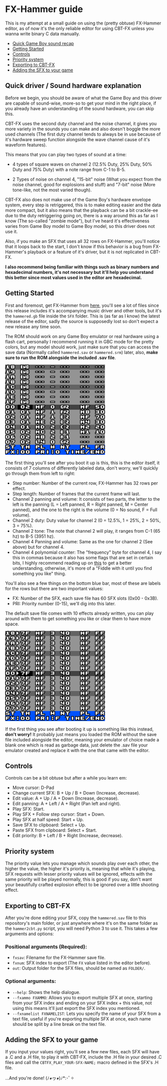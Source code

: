# FX-Hammer guide
This is my attempt at a small guide on using the (pretty obtuse) FX-Hammer editor, as of now it's the only reliable editor for using CBT-FX unless you wanna write binary C data manually.
* [Quick Game Boy sound recap](#quick-game-boy-sound-recap)
* [Getting Started](#getting-started)
* [Controls](#controls)
* [Priority system](#priority-system)
* [Exporting to CBT-FX](#exporting-to-cbt-fx)
* [Adding the SFX to your game](#adding-the-sfx-to-your-game)

## Quick driver / Sound hardware explanation
Before we begin, you should be aware of what the Game Boy and this driver are capable of sound-wise, more-so to get your mind in the right place, if you already have an understanding of the sound hardware, you can skip this.

CBT-FX uses the second duty channel and the noise channel, it gives you more variety in the sounds you can make and also doesn't boggle the more used channels (The first duty channel tends to always be in use because of it's hardware sweep function alongside the wave channel cause of it's waveform features).

This means that you can play two types of sound at a time:
- 4 types of square waves on channel 2 (12.5% Duty, 25% Duty, 50% Duty and 75% Duty) with a note range from C-1 to B-5.

- 2 Types of noise on channel 4, "15-bit" noise (What you expect from the noise channel, good for explosions and stuff) and "7-bit" noise (More tone-like, not the most varied though).

CBT-FX also does not make use of the Game Boy's hardware envelope system, every step is retriggered, this is to make editing easier and the data more compact, but it also means that the playback can be a bit crackle-ee due to the duty retriggering going on, there is a way around this as far as I know (The so-called "zombie mode"), but I've heard it's effectiveness varies from Game Boy model to Game Boy model, so this driver does not use it.

Also, if you make an SFX that uses all 32 rows on FX-Hammer, you'll notice that it loops back to the start, I don't know if this behavior is a bug from FX-Hammer's playback or a feature of it's driver, but it is not replicated in CBT-FX.

**I also recommend being familiar with things such as binary numbers and hexadecimal numbers, it's not necessary but it'll help you understand this better since most values used in the editor are hexadecimal.**

## Getting Started
First and foremost, get FX-Hammer from [here](https://www.pouet.net/prod.php?which=17337), you'll see a lot of files since this release includes it's accompanying music driver and other tools, but it's the `hammered.gb` file inside the `SFX` folder. This is (as far as I know) the latest release of the editor, sadly the source is supposedly lost so don't expect a new release any time soon. 

The ROM should work on any Game Boy emulator or real hardware using a flash cart, personally I recommend running it in GBC mode for the pretty colors, but any model should work, just make sure that you can access the save data (Normally called `hammered.sav` or `hammered.srm`) later, also, **make sure to run the ROM alongside the included .sav file**.


![First thing](/img/first_thing.bmp)

The first thing you'll see after you boot it up is this, this is the editor itself, it consists of 7 columns of differently labeled data, don't worry, we'll quickly go through them from left to right:
* Step number: Number of the current row, FX-Hammer has 32 rows per effect.
* Step length: Number of frames that the current frame will last.
* Channel 2 panning and volume: It consists of two parts, the letter to the left is the panning (L = Left panned, R = Right panned, M = Center panned), and the one to the right is the volume (0 = No sound, F = Full volume).
* Channel 2 duty: Duty value for channel 2 (0 = 12.5%, 1 = 25%, 2 = 50%, 3 = 75%).
* Channel 2 tone: The note that channel 2 will play, it ranges from C-1 (65 hz) to B-5 (3951 hz).
* Channel 4 Panning and volume: Same as the one for channel 2 (See above) but for channel 4.
* Channel 4 polynomial counter: The "frequency" byte for channel 4, I say this in commas because it also has some flags that are set in certain bits, I highly recommend reading up on [this](https://gbdev.io/pandocs/Sound_Controller.html#ff22---nr43---channel-4-polynomial-counter-rw) to get a better understanding, otherwise, it's more of a "Fiddle with it until you find something you like" thing.

You'll also see a few things on the bottom blue bar, most of these are labels for the rows but there are two important values:
* FX: Number of the SFX, each save file has 60 SFX slots (0x00 - 0x3B).
* PRI: Priority number (0-15), we'll dig into this later.

The default save file comes with 10 effects already written, you can play around with them to get something you like or clear them to have more space.

![SaveBug](/img/save_bug.bmp)

If the first thing you see after booting it up is something like this instead, **don't worry!** It probably just means you loaded the ROM without the save file included alongside the editor, meaning your emulator of choice made a blank one which is read as garbage data, just delete the .sav file your emulator created and replace it with the one that came with the editor.

## Controls

Controls can be a bit obtuse but after a while you learn em:
* Move cursor: D-Pad
* Change current SFX: B + Up / B + Down (Increase, decrease).
* Edit value: A + Up / A  + Down (Increase, decrease).
* Edit panning: A + Left / A + Right (Pan left and right).
* Play SFX: Start.
* Play SFX + Follow step cursor: Start + Down.
* Play SFX at half speed: Start + Up.
* Save SFX to clipboard: Select + Up.
* Paste SFX from clipboard: Select + Start.
* Edit priority: B + Left / B + Right (Increase, decrease).

## Priority system
The priority value lets you manage which sounds play over each other, the higher the value, the higher it's priority is, meaning that while it's playing, SFX requests with lesser priority values will be ignored, effects with the same priority will be played normally, this is good if you say, don't want your beautifully crafted explosion effect to be ignored over a little shooting effect.

## Exporting to CBT-FX
After you're done editing your SFX, copy the `hammered.sav` file to this repository's main folder, or just anywhere where it's on the same folder as the `hammer2cbt.py` script, you will need Python 3 to use it. This takes a few arguments and options:
### Positional arguments (Required):
* `fxsav`: Filename for the FX-Hammer save file.
* `fxnum`: SFX index to export (The `FX` value listed in the editor before).
* `out`: Output folder for the SFX files, should be named as `FOLDER/`.
### Optional arguments:
* `--help`: Shows the help dialogue.
* `--fxammo FXAMMO`: Allows you to export multiple SFX at once, starting from your SFX index and ending on your SFX index + this value, not using this means it'll just export the SFX index you mentioned.
* `--fxnamelist FXNAMELIST`: Lets you specify the name of your SFX from a text file, useful if you're exporting multiple SFX at once, each name should be split by a line break on the text file.

## Adding the SFX to your game
If you input your values right, you'll see a few new files, each SFX will have a .C and a .H file, to play it with CBT-FX, include the .H file in your desired .C files and call the `CBTFX_PLAY_YOUR-SFX-NAME;` macro defined in the SFX's .H file.

...And you're done! (ﾉ◕ヮ◕)ﾉ*:･ﾟ✧